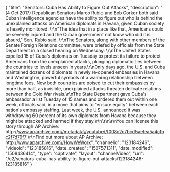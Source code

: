 {
    "title": "Senators: Cuba Has Ability to Figure Out Attacks",
    "description": "(4 Oct 2017) Republican Senators Marco Rubio and Bob Corker both said Cuban intelligence agencies have the ability to figure out who is behind the unexplained attacks on American diplomats in Havana, given Cuban society is heavily monitored. \r\n\"The idea that in a place like that, Americans could be severely injured and the Cuban government not know who did it is absurd,\" Sen. Rubio said. \r\nThe Senators, along with other members of the Senate Foreign Relations committee, were briefed by officials from the State Department in a closed hearing on Wednesday. \r\nThe United States expelled 15 of Cuba's diplomats on Tuesday to protest its failure to protect Americans from the unexplained attacks, plunging diplomatic ties between the countries to levels unseen in years.\r\nOnly days ago, the U.S. and Cuba maintained dozens of diplomats in newly re-opened embassies in Havana and Washington, powerful symbols of a warming relationship between longtime foes. Now both countries are poised to cut their embassies by more than half, as invisible, unexplained attacks threaten delicate relations between the Cold War rivals.\r\nThe State Department gave Cuba's ambassador a list Tuesday of 15 names and ordered them out within one week, officials said, in a move that aims to \"ensure equity\" between each nation's embassy staffing. Last week, the U.S. announced it was withdrawing 60 percent of its own diplomats from Havana because they might be attacked and harmed if they stay.\r\n\r\n\r\nYou can license this story through AP Archive: http:\/\/www.aparchive.com\/metadata\/youtube\/f008c2c7bcd5aefea5a4cfbc2f7d79f7 \r\nFind out more about AP Archive: http:\/\/www.aparchive.com\/HowWeWork",
    "channelid": "123184246",
    "videoid": "123185816",
    "date_created": "1507571311",
    "date_modified": "1508436414",
    "type": "captivate",
    "layout": "channelVideo",
    "url": "\/c2\/senators-cuba-has-ability-to-figure-out-attacks\/123184246-123185816"
}